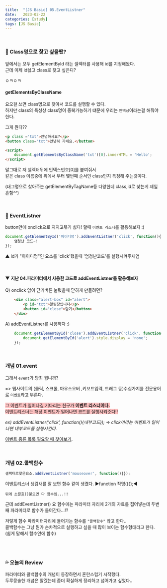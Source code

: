 ```yaml
---
title:  "[JS Basic] 05.EventListner"
date:   2023-02-22
categories: [study]
tags: [JS Basic]
---
```

<br>

### 🥲 Class명으로 찾고 싶을땐?

앞에서는 모두 getElementById 라는 셀렉터를 사용해 id를 지정해왔다.    
근데 이제 id싫고 class로 찾고 싶은디?

ㅇㅋㅇㅋ

#### getElementsByClassName 

요오걸 쓰면 class명으로 찾아서 코드를 실행할 수 있다.    
하지만 class의 특성상 class명이 중복가능하기 떄문에 우리는 `인덱싱`이라는걸 해줘야 한다.

그게 뭔디??

```html
<p class ='txt'>안녕하세요?</p>
<button class='txt'>안녕히 가세요.</button>

<script>
    document.getElementsByClassName('txt')[0].innerHTML = 'Hello';
</script>
```

말그대로 저 셀렉터뒤에 인덱스번호[0]를 붙여줘서    
같은 class 이름중에 위에서 부터 몇번째 순서인 class인지 특정해 주는것이다.     

(태그명으로 찾아주는 getElementByTagName등 다양한데 class,id로 찾는게 제일 흔함^^)    

<br>

### 🙂 EventListner   
button안에 onclick으로 지지고볶기 싫다! 할때 `이벤트 리스너`를 활용해보자 :)     

```javascript
document.getElementById('아이디명').addEventListner('click', function(){
    엄청난 코드~!
});
```
▲ id가 "아이디명"인 요소를 'click'했을때 '엄청난코드'를 실행시켜주새염

<br>

#### ▼ 지난 04.파라미터에서 사용한 코드로 addEventListner를 활용해보자

Q) onclick 없이 닫기버튼 눌렀을때 닫히게 만들려면?

```html
    <div class="alert-box" id="alert">
        <p id="txt">알림창입니다</p>
        <button id="close">닫기</button>
    </div>
```

A) addEventListner를 사용하자 :)

```javascript
    document.getElementById('close').addEventListner('click', function(){
        document.getElementById('alert').style.display = 'none';
    });
```

<br>

### 개념 01.event

그래서 `event`가 당최 뭡니까?

=> 웹사이트의 (클릭, 스크롤, 마우스오버 ,키보드입력, 드래그 등)수십가지를 전문용어로 `이벤트`라고 부른다.       

<span style="background:#ffc0c0;">그 이벤트가 일어나길 기다리는 친구가 <strong>이벤트 리스너이다.</strong>    
이벤트리스너는 해당 이벤트가 일어나면 코드를 실행시켜준다!!</span>    

_ex) addEventListner('click', function(){내부코드});
=> click이라는 이벤트가 일어나면 내부코드를 실행시킨다._    

[이벤트 종류 목록 필요할 때 찾아보기](https://developer.mozilla.org/en-US/docs/Web/Events).

<br>

### 개념 02.콜백함수

```javascript
샐랙터로찾은요소.addEventListner('mouseover', function(){});
```
이벤트리스너 생김새를 잘 보면 함수 같이 생겼다. ▶function 작명(){};◀    

`뒤에 소괄호()붙으면 다 함수임...!!`

근데 addEventListner() 요 함수에는 파라미터 자리에 2개의 자료를 집어넣는데 두번째 파라미터로 함수가 들어간다...!?

저렇게 함수 파라미터자리에 들어가는 함수를 `"콜백함수"` 라고 한다..    
콜백함수는 그냥 뭔가 순차적으로 실행하고 싶을 때 많이 보이는 함수형태라고 한다.   
(쉽게 말해서 함수안에 함수)

<br>
<br>

### 💦 오늘의 Review

파라미터와 콜백함수의 개념이 등장하면서 혼란스럽기 시작했다.    
두루뭉술한 개념은 알겠는데 좀더 확실하게 정리하고 넘어가고 싶었다..    

